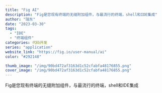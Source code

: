 ```yaml
---
title: "Fig AI"
description: "Fig是您现有终端的无缝附加组件，与最流行的终端，shell和IDE集成"
author: "瑞东"
date: "2023-03-30"
tags:
  - "IDE"
  - "终端组件"
categories: 代码开发
series: "application"
website_link: "https://fig.io/user-manual/ai"
color: "#292148"

thumb_image: "/img/90bd472af3163d1c52cfabfa48176855.png"
cover_image: "/img/90bd472af3163d1c52cfabfa48176855.png"
---
```


Fig是您现有终端的无缝附加组件，与最流行的终端，shell和IDE集成